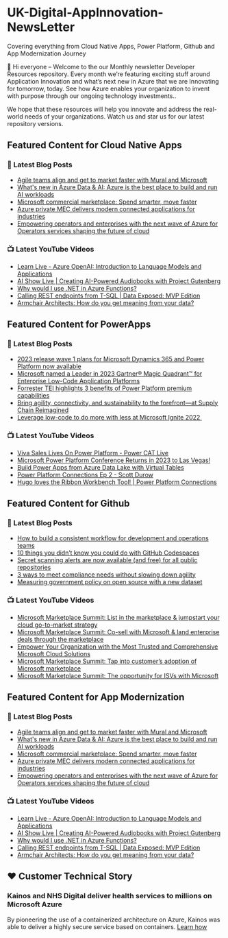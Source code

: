# UK-Digital-AppInnovation-NewsLetter

Covering everything from Cloud Native Apps, Power Platform, Github and App Modernization Journey

👋 Hi everyone – Welcome to the our Monthly newsletter Developer Resources repository. Every month we’re featuring exciting stuff around Application Innovation and what’s next new in Azure that we are Innovating for tomorrow, today. See how Azure enables your organization to invent with purpose through our ongoing technology investments..


We hope that these resources will help you innovate and address the real-world needs of your organizations. Watch us and star us for our latest repository versions.

## Featured Content for Cloud Native Apps


### 📝 Latest Blog Posts

    
<!-- BLOGCNA:START -->
- [Agile teams align and get to market faster with Mural and Microsoft](https://azure.microsoft.com/blog/agile-teams-align-and-get-to-market-faster-with-mural-and-microsoft/)
- [What's new in Azure Data & AI: Azure is the best place to build and run AI workloads](https://azure.microsoft.com/blog/whats-new-in-azure-data-ai-azure-is-best-place-to-build-and-run-ai-workloads/)
- [Microsoft commercial marketplace: Spend smarter, move faster](https://azure.microsoft.com/blog/microsoft-commercial-marketplace-spend-smarter-move-faster/)
- [Azure private MEC delivers modern connected applications for industries](https://azure.microsoft.com/blog/azure-private-mec-delivers-modern-connected-applications-for-industries/)
- [Empowering operators and enterprises with the next wave of Azure for Operators services shaping the future of cloud](https://azure.microsoft.com/blog/empowering-operators-and-enterprises-with-the-next-wave-of-azure-for-operators-services-shaping-the-future-of-cloud/)
<!-- BLOGCNA:END -->

### 📺 Latest YouTube Videos

 
<!-- YOUTUBECNA:START -->
- [Learn Live - Azure OpenAI: Introduction to Language Models and Applications](https://www.youtube.com/watch?v=J-dETevTkm4)
- [AI Show Live | Creating AI-Powered Audiobooks with Project Gutenberg](https://www.youtube.com/watch?v=tuXFeD4o6ZU)
- [Why would I use .NET in Azure Functions?](https://www.youtube.com/watch?v=cRuTEuX8yfM)
- [Calling REST endpoints from T-SQL | Data Exposed: MVP Edition](https://www.youtube.com/watch?v=JQlR4Ki3DCw)
- [Armchair Architects: How do you get meaning from your data?](https://www.youtube.com/watch?v=4ad8h1oj05Y)
<!-- YOUTUBECNA:END -->

##  Featured Content for PowerApps
### 📝 Latest Blog Posts
<!-- BLOGPOWER:START -->
- [2023 release wave 1 plans for Microsoft Dynamics 365 and Power Platform now available](https://cloudblogs.microsoft.com/dynamics365/bdm/2023/01/25/2023-release-wave-1-plans-for-microsoft-dynamics-365-and-power-platform-now-available/)
- [Microsoft named a Leader in 2023 Gartner® Magic Quadrant™ for Enterprise Low-Code Application Platforms](https://powerapps.microsoft.com/en-us/blog/microsoft-named-a-leader-in-2023-gartner-magic-quadrant-for-enterprise-low-code-application-platforms/)
- [Forrester TEI highlights 3 benefits of Power Platform premium capabilities](https://cloudblogs.microsoft.com/powerplatform/2022/11/28/forrester-tei-highlights-3-benefits-of-power-platform-premium-capabilities/)
- [Bring agility, connectivity, and sustainability to the forefront—at Supply Chain Reimagined](https://cloudblogs.microsoft.com/dynamics365/bdm/2022/10/27/bring-agility-connectivity-and-sustainability-to-the-forefront-at-supply-chain-reimagined/)
- [Leverage low-code to do more with less at Microsoft Ignite 2022 ](https://cloudblogs.microsoft.com/powerplatform/2022/10/12/leverage-low-code-to-do-more-with-less-at-microsoft-ignite-2022/)
<!-- BLOGPOWER:END -->
 ### 📺 Latest YouTube Videos
    
<!-- YOUTUBEPOWER:START -->
- [Viva Sales Lives On Power Platform - Power CAT Live](https://www.youtube.com/watch?v=Jex7VjWhB-0)
- [Microsoft Power Platform Conference Returns in 2023 to Las Vegas!](https://www.youtube.com/watch?v=uZQA-5EO_zM)
- [Build Power Apps from Azure Data Lake with Virtual Tables](https://www.youtube.com/watch?v=avdLVwPgd9Y)
- [Power Platform Connections Ep 2 - Scott Durow](https://www.youtube.com/watch?v=CINlK7F3Nhg)
- [Hugo loves the Ribbon Workbench Tool! | Power Platform Connections](https://www.youtube.com/watch?v=wY1-gVy1Tvg)
<!-- YOUTUBEPOWER:END -->

##  Featured Content for Github
### 📝 Latest Blog Posts
<!-- BLOGGITHUB:START -->
- [How to build a consistent workflow for development and operations teams](https://github.blog/2023-02-28-how-to-build-a-consistent-workflow-for-development-and-operations-teams/)
- [10 things you didn’t know you could do with GitHub Codespaces](https://github.blog/2023-02-28-10-things-you-didnt-know-you-could-do-with-github-codespaces/)
- [Secret scanning alerts are now available (and free) for all public repositories](https://github.blog/2023-02-28-secret-scanning-alerts-are-now-available-and-free-for-all-public-repositories/)
- [3 ways to meet compliance needs without slowing down agility](https://github.blog/2023-02-24-3-ways-to-meet-compliance-needs-without-slowing-down-agility/)
- [Measuring government policy on open source with a new dataset](https://github.blog/2023-02-23-measuring-government-policy-on-open-source-with-a-new-dataset/)
<!-- BLOGGITHUB:END -->
### 📺 Latest YouTube Videos
<!-- YOUTUBEGITHUB:START -->
- [Microsoft Marketplace Summit: List in the marketplace &amp; jumpstart your cloud go-to-market strategy](https://www.youtube.com/watch?v=NfdisVZxwQw)
- [Microsoft Marketplace Summit: Co-sell with Microsoft &amp; land enterprise deals through the marketplace](https://www.youtube.com/watch?v=YkVZLh_PW6I)
- [Empower Your Organization with the Most Trusted and Comprehensive Microsoft Cloud Solutions](https://www.youtube.com/watch?v=r0NhSsmSy2c)
- [Microsoft Marketplace Summit: Tap into customer’s adoption of Microsoft marketplace](https://www.youtube.com/watch?v=v6i2H0vi-8k)
- [Microsoft Marketplace Summit: The opportunity for ISVs with Microsoft](https://www.youtube.com/watch?v=7qs2uqN7OpE)
<!-- YOUTUBEGITHUB:END -->
##  Featured Content for App Modernization
### 📝 Latest Blog Posts
<!-- BLOGAPPMOD:START -->
- [Agile teams align and get to market faster with Mural and Microsoft](https://azure.microsoft.com/blog/agile-teams-align-and-get-to-market-faster-with-mural-and-microsoft/)
- [What's new in Azure Data & AI: Azure is the best place to build and run AI workloads](https://azure.microsoft.com/blog/whats-new-in-azure-data-ai-azure-is-best-place-to-build-and-run-ai-workloads/)
- [Microsoft commercial marketplace: Spend smarter, move faster](https://azure.microsoft.com/blog/microsoft-commercial-marketplace-spend-smarter-move-faster/)
- [Azure private MEC delivers modern connected applications for industries](https://azure.microsoft.com/blog/azure-private-mec-delivers-modern-connected-applications-for-industries/)
- [Empowering operators and enterprises with the next wave of Azure for Operators services shaping the future of cloud](https://azure.microsoft.com/blog/empowering-operators-and-enterprises-with-the-next-wave-of-azure-for-operators-services-shaping-the-future-of-cloud/)
<!-- BLOGAPPMOD:END -->
### 📺 Latest YouTube Videos
<!-- YOUTUBEAPPMOD:START -->
- [Learn Live - Azure OpenAI: Introduction to Language Models and Applications](https://www.youtube.com/watch?v=J-dETevTkm4)
- [AI Show Live | Creating AI-Powered Audiobooks with Project Gutenberg](https://www.youtube.com/watch?v=tuXFeD4o6ZU)
- [Why would I use .NET in Azure Functions?](https://www.youtube.com/watch?v=cRuTEuX8yfM)
- [Calling REST endpoints from T-SQL | Data Exposed: MVP Edition](https://www.youtube.com/watch?v=JQlR4Ki3DCw)
- [Armchair Architects: How do you get meaning from your data?](https://www.youtube.com/watch?v=4ad8h1oj05Y)
<!-- YOUTUBEAPPMOD:END -->


## ♥️ Customer Technical Story 

### Kainos and NHS Digital deliver health services to millions on Microsoft Azure

By pioneering the use of a containerized architecture on Azure, Kainos was able to deliver a highly secure service based on containers. [Learn how](https://customers.microsoft.com/en-us/story/1368348549535774520-kainos-and-nhs-digital-deliver-health-services-to-millions-on-microsoft-azure)

